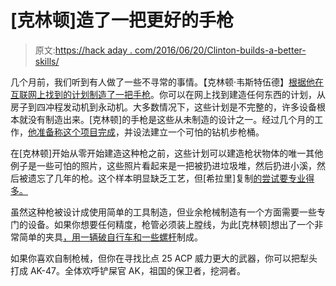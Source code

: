 # [克林顿]造了一把更好的手枪

> 原文:[https://hack aday . com/2016/06/20/Clinton-builds-a-better-skills/](https://hackaday.com/2016/06/20/clinton-builds-a-better-handgun/)

几个月前，我们听到有人做了一些不寻常的事情。【克林顿·韦斯特伍德】[根据他在互联网上找到的计划制造了一把手枪](http://hackaday.com/2016/02/17/building-a-sheet-metal-pistol/)。你可以在网上找到建造任何东西的计划，从房子到四冲程发动机到永动机。大多数情况下，这些计划是不完整的，许多设备根本就没有制造出来。[克林顿]的手枪是这些从未制造的设计之一。经过几个月的工作，[他准备称这个项目完成](https://www.youtube.com/watch?v=Y7FlQGpQQ_w)，并设法建立一个可怕的钻机步枪桶。

在[克林顿]开始从零开始建造这种枪之前，这些计划可以建造枪状物体的唯一其他例子是一些可怕的照片，这些照片看起来是一把被扔进垃圾堆，然后扔进小溪，然后被遗忘了几年的枪。这个样本明显缺乏工艺，但[希拉里]复制[的尝试要专业得多。](https://www.youtube.com/watch?v=Y7FlQGpQQ_w)

虽然这种枪被设计成使用简单的工具制造，但业余枪械制造有一个方面需要一些专门的设备。如果你想要任何精度，枪管必须装上膛线，为此[克林顿]想出了一个非常简单的夹具[，用一辆破自行车和一些螺杆](https://www.youtube.com/watch?v=twwQbpwZz9w)制成。

如果你喜欢自制枪械，但你在寻找比点 25 ACP 威力更大的武器，你可以把犁头打成 AK-47。全体欢呼铲屎官 AK，祖国的保卫者，挖洞者。